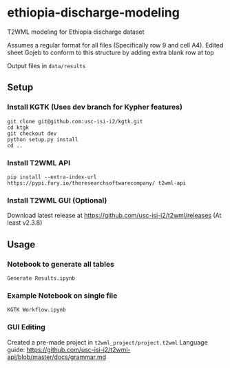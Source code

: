 # ethiopia-discharge-modeling

T2WML modeling for Ethiopia discharge dataset

Assumes a regular format for all files (Specifically row 9 and cell A4). Edited sheet Gojeb to
conform to this structure by adding extra blank row at top

Output files in `data/results`

## Setup

### Install KGTK (Uses dev branch for Kypher features)
```
git clone git@github.com:usc-isi-i2/kgtk.git
cd ktgk
git checkout dev
python setup.py install
cd ..
```

### Install T2WML API

`
pip install --extra-index-url https://pypi.fury.io/theresearchsoftwarecompany/ t2wml-api
`

### Install T2WML GUI (Optional)

Download latest release at https://github.com/usc-isi-i2/t2wml/releases (At least v2.3.8)

## Usage 

### Notebook to generate all tables

`Generate Results.ipynb`

### Example Notebook on single file 

`KGTK Workflow.ipynb`

### GUI Editing

Created a pre-made project in `t2wml_project/project.t2wml`
Language guide: https://github.com/usc-isi-i2/t2wml-api/blob/master/docs/grammar.md

